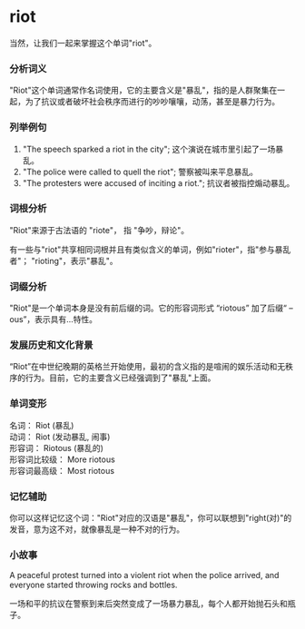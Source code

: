 # riot

当然，让我们一起来掌握这个单词"riot"。

  

### 分析词义

  

"Riot"这个单词通常作名词使用，它的主要含义是"暴乱"，指的是人群聚集在一起，为了抗议或者破坏社会秩序而进行的吵吵嚷嚷，动荡，甚至是暴力行为。

  

### 列举例句

  

1.  "The speech sparked a riot in the city"; 这个演说在城市里引起了一场暴乱。
2.  "The police were called to quell the riot"; 警察被叫来平息暴乱。
3.  "The protesters were accused of inciting a riot."; 抗议者被指控煽动暴乱。

  

### 词根分析

  

"Riot"来源于古法语的 "riote"， 指 "争吵，辩论"。

  

有一些与"riot"共享相同词根并且有类似含义的单词，例如"rioter"，指"参与暴乱者"； "rioting"，表示"暴乱"。

  

### 词缀分析

  

"Riot"是一个单词本身是没有前后缀的词。它的形容词形式 “riotous” 加了后缀“ –ous”，表示具有...特性。

  

### 发展历史和文化背景

  

“Riot”在中世纪晚期的英格兰开始使用，最初的含义指的是喧闹的娱乐活动和无秩序的行为。目前，它的主要含义已经强调到了"暴乱"上面。

  

### 单词变形

  

名词： Riot (暴乱)  
动词： Riot (发动暴乱, 闹事)  
形容词： Riotous (暴乱的)  
形容词比较级： More riotous  
形容词最高级： Most riotous

  

### 记忆辅助

  

你可以这样记忆这个词："Riot"对应的汉语是"暴乱"，你可以联想到"right(对)"的发音，意为这不对，就像暴乱是一种不对的行为。

  

### 小故事

  

A peaceful protest turned into a violent riot when the police arrived, and everyone started throwing rocks and bottles.

  

一场和平的抗议在警察到来后突然变成了一场暴力暴乱，每个人都开始抛石头和瓶子。
